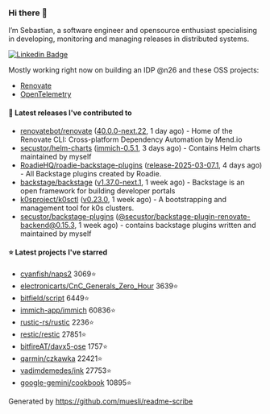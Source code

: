 ### Hi there 👋

I’m Sebastian, a software engineer and opensource enthusiast specialising in developing, monitoring and managing releases in distributed systems.    

[![Linkedin Badge](https://img.shields.io/badge/-LinkedIn-blue?style=flat&logo=Linkedin&logoColor=white&link=https://www.linkedin.com/in/sebastian-poxhofer/)](https://www.linkedin.com/in/sebastian-poxhofer/)

Mostly working right now on building an IDP @n26 and these OSS projects:
- [Renovate](https://github.com/renovatebot/renovate)
- [OpenTelemetry](https://github.com/open-telemetry)



#### 🚀 Latest releases I've contributed to

- [renovatebot/renovate](https://github.com/renovatebot/renovate) ([40.0.0-next.22](https://github.com/renovatebot/renovate/releases/tag/40.0.0-next.22), 1 day ago) - Home of the Renovate CLI: Cross-platform Dependency Automation by Mend.io
- [secustor/helm-charts](https://github.com/secustor/helm-charts) ([immich-0.5.1](https://github.com/secustor/helm-charts/releases/tag/immich-0.5.1), 3 days ago) - Contains Helm charts maintained by myself
- [RoadieHQ/roadie-backstage-plugins](https://github.com/RoadieHQ/roadie-backstage-plugins) ([release-2025-03-07.1](https://github.com/RoadieHQ/roadie-backstage-plugins/releases/tag/release-2025-03-07.1), 4 days ago) - All Backstage plugins created by Roadie.
- [backstage/backstage](https://github.com/backstage/backstage) ([v1.37.0-next.1](https://github.com/backstage/backstage/releases/tag/v1.37.0-next.1), 1 week ago) - Backstage is an open framework for building developer portals
- [k0sproject/k0sctl](https://github.com/k0sproject/k0sctl) ([v0.23.0](https://github.com/k0sproject/k0sctl/releases/tag/v0.23.0), 1 week ago) - A bootstrapping and management tool for k0s clusters.
- [secustor/backstage-plugins](https://github.com/secustor/backstage-plugins) ([@secustor/backstage-plugin-renovate-backend@0.15.3](https://github.com/secustor/backstage-plugins/releases/tag/%40secustor/backstage-plugin-renovate-backend%400.15.3), 1 week ago) - contains backstage plugins written and maintained by myself

#### ⭐ Latest projects I've starred

- [cyanfish/naps2](https://github.com/cyanfish/naps2) 3069⭐
- [electronicarts/CnC_Generals_Zero_Hour](https://github.com/electronicarts/CnC_Generals_Zero_Hour) 3639⭐
- [bitfield/script](https://github.com/bitfield/script) 6449⭐
- [immich-app/immich](https://github.com/immich-app/immich) 60836⭐
- [rustic-rs/rustic](https://github.com/rustic-rs/rustic) 2236⭐
- [restic/restic](https://github.com/restic/restic) 27851⭐
- [bitfireAT/davx5-ose](https://github.com/bitfireAT/davx5-ose) 1757⭐
- [qarmin/czkawka](https://github.com/qarmin/czkawka) 22421⭐
- [vadimdemedes/ink](https://github.com/vadimdemedes/ink) 27753⭐
- [google-gemini/cookbook](https://github.com/google-gemini/cookbook) 10895⭐



Generated by https://github.com/muesli/readme-scribe
